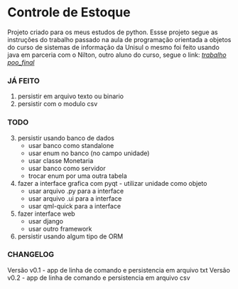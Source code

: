 # Controle de Estoque

Projeto criado para os meus estudos de python. Essse projeto segue as instruções do trabalho passado na aula de programação orientada a objetos do curso de sistemas de informação da Unisul o mesmo foi feito usando java em parceria com o Nilton, outro aluno do curso, segue o link:  [_trabalho poo_final_](https://github.com/rodrigo-labs/trabalho_poo_final)

### JÁ FEITO
1. persistir em arquivo texto ou binario
2. persistir com o modulo csv

### TODO
3. persistir usando banco de dados
    - usar banco como standalone
    - usar enum no banco (no campo unidade)
    - usar classe Monetaria
    - usar banco como servidor
    - trocar enum por uma outra tabela
4. fazer a interface grafica com pyqt - utilizar unidade como objeto
    - usar arquivo .py para a interface
    - usar arquivo .ui para a interface
    - usar qml-quick para a interface
5. fazer interface web
    - usar django
    - usar outro framework
6. persistir usando algum tipo de ORM

### CHANGELOG
Versão v0.1 - app de linha de comando e persistencia em arquivo txt
Versão v0.2 - app de linha de comando e persistencia em arquivo csv
